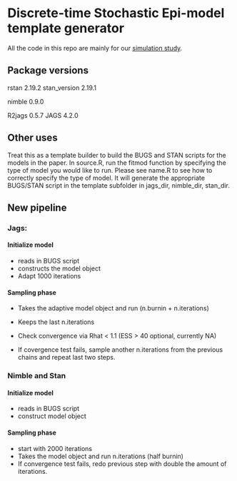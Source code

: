 # Discrete-time Stochastic Epi-model template generator 

All the code in this repo are mainly for our [simulation study](https://journals.sagepub.com/doi/full/10.1177/0962280217747054).

## Package versions
rstan 2.19.2
stan_version 2.19.1

nimble 0.9.0

R2jags 0.5.7
JAGS 4.2.0

## Other uses
Treat this as a template builder to build the BUGS and STAN scripts for the models in the paper. 
In source.R, run the fitmod function by specifying the type of model you would like to run. Please see name.R to see how to correctly specify the type of model. 
It will generate the appropriate BUGS/STAN script in the template subfolder in jags_dir, nimble_dir, stan_dir.


## New pipeline

### Jags: 

#### Initialize model
- reads in BUGS script 
- constructs the model object
- Adapt 1000 iterations 

#### Sampling phase
- Takes the adaptive model object and run (n.burnin + n.iterations)
- Keeps the last n.iterations 
- Check convergence via Rhat < 1.1 (ESS > 40 optional, currently NA)

- If covergence test fails, sample another n.iterations from the previous chains and repeat last two steps.


### Nimble and Stan

#### Initialize model
- reads in BUGS script 
- construct model object

#### Sampling phase
- start with 2000 iterations
- Takes the model object and run n.iterations (half burnin)
- If convergence test fails, redo previous step with double the amount of iterations.


